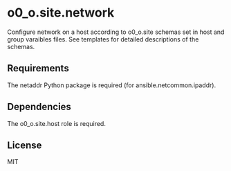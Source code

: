 o0_o.site.network
=========

Configure network on a host according to o0_o.site schemas set in host and group varaibles files. See templates for detailed descriptions of the schemas.

Requirements
------------

The netaddr Python package is required (for ansible.netcommon.ipaddr).

Dependencies
------------

The o0_o.site.host role is required.

License
-------

MIT
